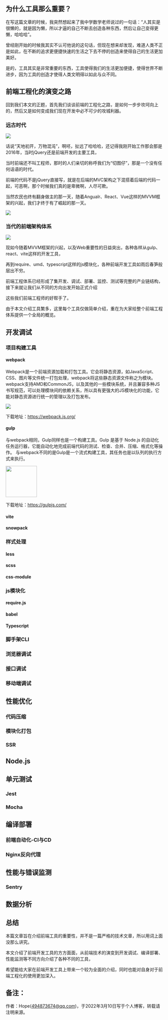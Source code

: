 ## 为什么工具那么重要？
在写这篇文章的时候，我突然想起来了我中学数学老师说过的一句话：“人其实是很懒的，就是因为懒，所以才逼的自己不断去创造各种东西，然后让自己变得更懒，哈哈哈”。  

曾经刚开始的时候我其实不认可他说的这句话，但现在想来却发现，难道人类不正是如此，在不断的追求更便捷快速的生活之下去不停的创造来使得自己的生活更加美好。  

是的，工具其实是非常重要的东西，工具使得我们的生活更加便捷，使得世界不断进步，因为工具的创造才使得人类文明得以如此与众不同。

## 前端工程化的演变之路

回到我们本文的正题，首先我们谈谈前端的工程化之路，是如何一步步坎坷向上的，然后又是如何变成我们现在开发中必不可少的攻城利器。 

### 远古时代

<img src="https://github.com/Panda-Hope/panda-hope.github.io/blob/master/static/images.jpeg" />

话说“天地初开，万物混沌”，啊呸，扯远了哈哈哈，还记得我刚开始工作那会那是2016年，当时jQuery还是前端开发的主要工具，  

当时前端还不叫工程师，那时的人们亲切的称呼我们为“切图仔”，那是一个没有任何话语的时代。  

前端的代码不是jQuery直接写，就是在后端的MVC架构之下混搭着后端的代码一起，可恶啊，那个时候我们真的是卑微啊，人尽可欺。  

当然农民也终有翻身做主的那一天，随着Angualr、React、Vue这样的MVVM框架的兴起，我们才终于有了崛起的那一天。

<img src="https://github.com/Panda-Hope/panda-hope.github.io/blob/master/static/vue-angular.jpeg" />


### 当代的前端架构体系

<img src="https://github.com/Panda-Hope/panda-hope.github.io/blob/master/static/%E5%89%8D%E7%AB%AF%E5%B7%A5%E7%A8%8B%E5%8C%96.png" />


现如今随着MVVM框架的兴起，以及Web重要性的日益突出，各种各样从gulp、react、vite这样的开发工具，  

再到require、umd、typescript这样的js模块化，各种前端开发工具如雨后春笋般层出不穷。  

前端工程体系已经形成了集开发、调试、部署、监控、测试等完整的产业链结构，接下来就让我们从不同的方向出发开始正式介绍  

这些我们前端工程师的好帮手了。  

由于本文介绍工具繁多，这里每个工具仅做简单介绍，重在为大家给整个前端工程体系提供一个全局的概览。

## 开发调试

### 项目构建工具

#### webpack

Webpack是一个前端资源加载和打包工具。它会将静态资源，如JavaScript、CSS、图片等文件统一打包处理，webpack将这些静态资源文件称之为模块。webpack支持AMD和CommonJS，以及其他的一些模块系统，并且兼容多种JS书写规范，可以处理模块间的依赖关系，所以具有更强大的JS模块化的功能，它能对静态资源进行统一的管理以及打包发布。

<img src="https://github.com/Panda-Hope/panda-hope.github.io/blob/master/static/wepack.png" />

下载地址：https://webpack.js.org/


#### gulp

与webpack相同，Gulp同样也是一个构建工具。Gulp 是基于 Node.js 的自动化任务运行器，它能自动化地完成前端代码的测试、检查、合并、压缩、格式化等操作。
与webpack不同的是Gulp是一个流式构建工具，其任务也是以队列的执行方式来执行。

<img width="100" src="https://github.com/Panda-Hope/panda-hope.github.io/blob/master/static/gulp-2x.png" />

下载地址：https://gulpjs.com/

#### vite

#### snowpack


### 样式处理

#### less

#### scss

#### css-module

### js模块化

#### require.js

#### babel

#### Typescript

### 脚手架CLI

### 浏览器调试

### 

### 接口调试

### 移动端调试

## 性能优化

### 代码压缩

### 模块化打包

### SSR

## Node.js

## 单元测试

### Jest

### Mocha

## 编译部署

### 前端自动化-CI与CD

### Nginx反向代理

## 性能与错误监测

### Sentry

## 数据分析



## 总结

本篇文章旨在介绍前端工具的重要性，并不是一篇严格的技术文章，所以用词上面没那么讲究。  

本文介绍了前端开发工具的方方面面，从前端技术的演变到开发调试、编译部署、性能监测等不同方向介绍了各种不同的工具，  

希望能给大家在前端开发工具上带来一个较为全面的介绍，同时也能对自身对于前端工程化的使用更加深入。

## 备注：
作者：Hope(494873674@qq.com)，于2022年3月10日写于个人博客，转载请注明来源。
